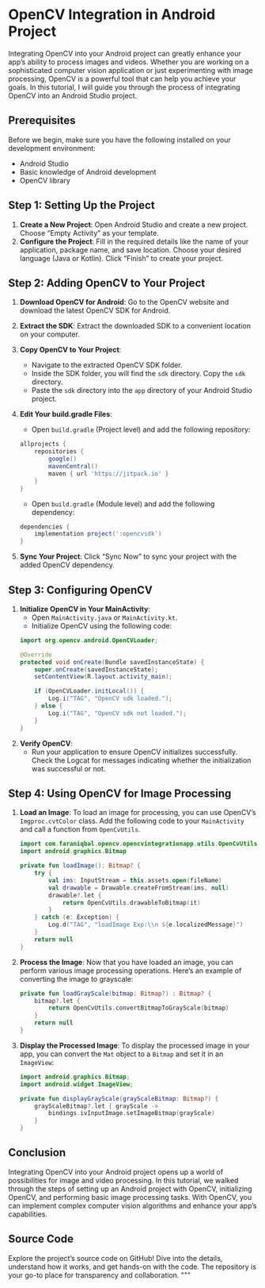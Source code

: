 # OpenCV Integration in Android Project

Integrating OpenCV into your Android project can greatly enhance your app’s ability to process images and videos. Whether you are working on a sophisticated computer vision application or just experimenting with image processing, OpenCV is a powerful tool that can help you achieve your goals. In this tutorial, I will guide you through the process of integrating OpenCV into an Android Studio project.

## Prerequisites

Before we begin, make sure you have the following installed on your development environment:

- Android Studio
- Basic knowledge of Android development
- OpenCV library

## Step 1: Setting Up the Project

1. **Create a New Project**: Open Android Studio and create a new project. Choose “Empty Activity” as your template.
2. **Configure the Project**: Fill in the required details like the name of your application, package name, and save location. Choose your desired language (Java or Kotlin). Click “Finish” to create your project.

## Step 2: Adding OpenCV to Your Project

1. **Download OpenCV for Android**: Go to the OpenCV website and download the latest OpenCV SDK for Android.
2. **Extract the SDK**: Extract the downloaded SDK to a convenient location on your computer.
3. **Copy OpenCV to Your Project**: 
    - Navigate to the extracted OpenCV SDK folder.
    - Inside the SDK folder, you will find the `sdk` directory. Copy the `sdk` directory.
    - Paste the `sdk` directory into the `app` directory of your Android Studio project.

4. **Edit Your build.gradle Files**:
    - Open `build.gradle` (Project level) and add the following repository:
    ```gradle
    allprojects {
        repositories {
            google()
            mavenCentral()
            maven { url 'https://jitpack.io' }
        }
    }
    ```
    - Open `build.gradle` (Module level) and add the following dependency:
    ```gradle
    dependencies {
        implementation project(':opencvsdk')
    }
    ```
5. **Sync Your Project**: Click “Sync Now” to sync your project with the added OpenCV dependency.

## Step 3: Configuring OpenCV

1. **Initialize OpenCV in Your MainActivity**:
    - Open `MainActivity.java` or `MainActivity.kt`.
    - Initialize OpenCV using the following code:
    ```java
    import org.opencv.android.OpenCVLoader;

    @Override
    protected void onCreate(Bundle savedInstanceState) {
        super.onCreate(savedInstanceState);
        setContentView(R.layout.activity_main);

        if (OpenCVLoader.initLocal()) {
            Log.i("TAG", "OpenCV sdk loaded.");
        } else {
            Log.i("TAG", "OpenCV sdk not loaded.");
        }
    }
    ```
2. **Verify OpenCV**:
    - Run your application to ensure OpenCV initializes successfully. Check the Logcat for messages indicating whether the initialization was successful or not.

## Step 4: Using OpenCV for Image Processing

1. **Load an Image**: To load an image for processing, you can use OpenCV’s `Imgproc.cvtColor` class. Add the following code to your `MainActivity` and call a function from `OpenCvUtils`.
    ```kotlin
    import com.faraniqbal.opencv.opencvintegrationapp.utils.OpenCvUtils
    import android.graphics.Bitmap

    private fun loadImage(): Bitmap? {
        try {
            val ims: InputStream = this.assets.open(fileName)
            val drawable = Drawable.createFromStream(ims, null)
            drawable?.let {
                return OpenCvUtils.drawableToBitmap(it)
            }
        } catch (e: Exception) {
            Log.d("TAG", "loadImage Exp:\\n ${e.localizedMessage}")
        }
        return null
    }
    ```

2. **Process the Image**: Now that you have loaded an image, you can perform various image processing operations. Here’s an example of converting the image to grayscale:
    ```kotlin
    private fun loadGrayScale(bitmap: Bitmap?) : Bitmap? {
        bitmap?.let {
            return OpenCvUtils.convertBitmapToGrayScale(bitmap)
        }
        return null
    }
    ```

3. **Display the Processed Image**: To display the processed image in your app, you can convert the `Mat` object to a `Bitmap` and set it in an `ImageView`:
    ```kotlin
    import android.graphics.Bitmap;
    import android.widget.ImageView;

    private fun displayGrayScale(grayScaleBitmap: Bitmap?) {
        grayScaleBitmap?.let { grayScale ->
            bindings.ivInputImage.setImageBitmap(grayScale)
        }
    }
    ```

## Conclusion

Integrating OpenCV into your Android project opens up a world of possibilities for image and video processing. In this tutorial, we walked through the steps of setting up an Android project with OpenCV, initializing OpenCV, and performing basic image processing tasks. With OpenCV, you can implement complex computer vision algorithms and enhance your app’s capabilities.

## Source Code

Explore the project’s source code on GitHub! Dive into the details, understand how it works, and get hands-on with the code. The repository is your go-to place for transparency and collaboration.
"""
